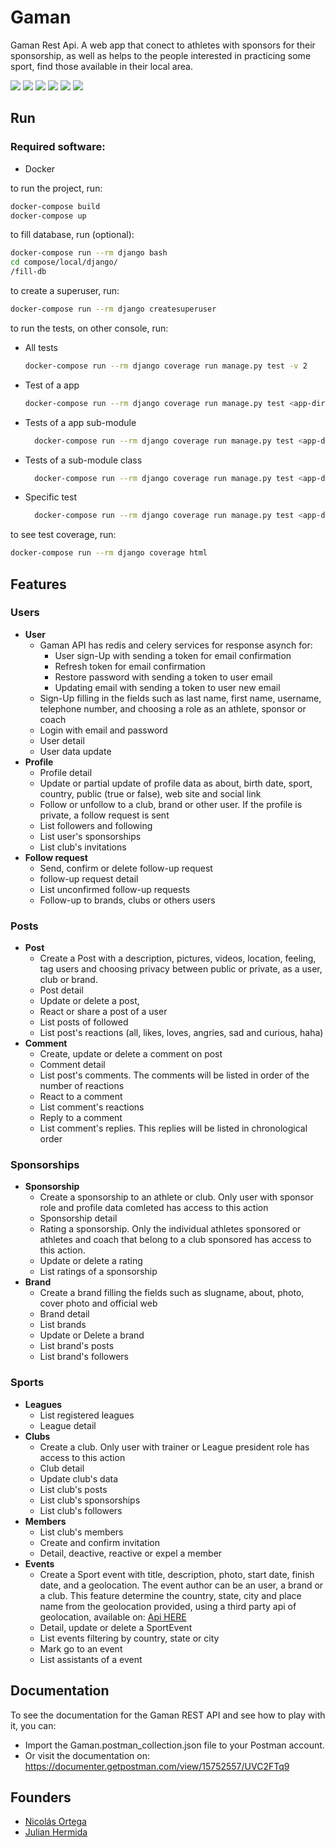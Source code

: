 # Gaman

Gaman Rest Api. A web app that conect to athletes with sponsors
for their sponsorship, as well as helps to the people interested in 
practicing some sport, find those available in their local area.

![](https://img.shields.io/badge/coverage-96%25-0FA505)
![](https://img.shields.io/badge/python-v3.9-blue)
![](https://img.shields.io/badge/django-v4.0.3-blue)
![](https://img.shields.io/badge/djangorestframework-v3.13.1-blue)
![](https://img.shields.io/badge/psycopg2-v2.9.3-blue)
![](https://img.shields.io/badge/celery-v5.2.3-blue)


## Run

### Required software:
- Docker

to run the project, run:
```bash
docker-compose build
docker-compose up
```

to fill database, run (optional):
```bash
docker-compose run --rm django bash
cd compose/local/django/
/fill-db
```

to create a superuser, run:
```bash
docker-compose run --rm django createsuperuser
```

to run the tests, on other console, run:
- All tests
  ```bash
  docker-compose run --rm django coverage run manage.py test -v 2
  ```
- Test of a app
  ```bash
  docker-compose run --rm django coverage run manage.py test <app-dir>.tests -v 2
  ```
- Tests of a app sub-module
  ```bash
    docker-compose run --rm django coverage run manage.py test <app-dir>.tests.<file-name> -v 2
  ```
- Tests of a sub-module class
  ```bash
    docker-compose run --rm django coverage run manage.py test <app-dir>.tests.<file-name>.<Test-class> -v 2
  ```
- Specific test
  ```bash
    docker-compose run --rm django coverage run manage.py test <app-dir>.tests.<file-name>.<Test-class>.<test_method> -v 2
  ```

to see test coverage, run:
```bash
docker-compose run --rm django coverage html
```

## Features
### Users 
  + **User** 
    + Gaman API has redis and celery services for response asynch for:
      + User sign-Up with sending a token for email confirmation
      + Refresh token for email confirmation
      + Restore password with sending a token to user email
      + Updating email with sending a token to user new email
    + Sign-Up filling in the fields such as last name, first name, username, telephone number, and choosing a role as an athlete, sponsor or coach
    + Login with email and password
    + User detail
    + User data update
  + **Profile**
    + Profile detail
    + Update or partial update of profile data as about, birth date, sport, country, public (true or false), web site and social link
    + Follow or unfollow to a club, brand or other user. If the profile is private, a follow request is sent
    + List followers and following
    + List user's sponsorships
    + List club's invitations
  + **Follow request**
    + Send, confirm or delete follow-up request
    + follow-up request detail
    + List unconfirmed follow-up requests
    + Follow-up to brands, clubs or others users
    
### Posts
  + **Post**
    + Create a Post with a description, pictures, videos, location, feeling, tag users and choosing privacy between public or private, as a user, club or brand.
    + Post detail
    + Update or delete a post, 
    + React or share a post of a user
    + List posts of followed
    + List post's reactions (all, likes, loves, angries, sad and curious, haha)
 + **Comment**
    + Create, update or delete a comment on post
    + Comment detail
    + List post's comments. The comments will be listed in order of the number of reactions
    + React to a comment
    + List comment's reactions
    + Reply to a comment
    + List comment's replies. This replies will be listed in chronological order
 
### Sponsorships
  + **Sponsorship**
    + Create a sponsorship to an athlete or club. Only user with sponsor role and profile data comleted has access to this action
    + Sponsorship detail
    + Rating a sponsorship. Only the individual athletes sponsored or athletes and coach that belong to a club sponsored has access to this action.
    + Update or delete a rating
    + List ratings of a sponsorship
  + **Brand**
    + Create a brand filling the fields such as slugname, about, photo, cover photo and official web
    + Brand detail
    + List brands
    + Update or Delete a brand
    + List brand's posts
    + List brand's followers

### Sports
  + **Leagues**
    + List registered leagues
    + League detail
  + **Clubs**
    + Create a club. Only user with trainer or League president role has access to this action
    + Club detail
    + Update club's data
    + List club's posts
    + List club's sponsorships
    + List club's followers
  + **Members**
    + List club's members
    + Create and confirm invitation
    + Detail, deactive, reactive or expel a member
  + **Events**
    + Create a Sport event with title, description, photo, start date, finish date, and a geolocation. The event author can be an user, a brand or a club. This feature determine the country, state, city and place name from the geolocation provided, using a third party api of geolocation, available on: [Api HERE](https://developer.here.com/)
    + Detail, update or delete a SportEvent
    + List events filtering by country, state or city
    + Mark go to an event
    + List assistants of a event


## Documentation
To see the documentation for the Gaman REST API and see how to play with it, you can:
  - Import the Gaman.postman_collection.json file to your Postman account.
  - Or visit the documentation on: https://documenter.getpostman.com/view/15752557/UVC2FTq9

## Founders
- [Nicolás Ortega](https://github.com/bioinnova)
- [Julian Hermida](https://github.com/Julian-Bio0404)
